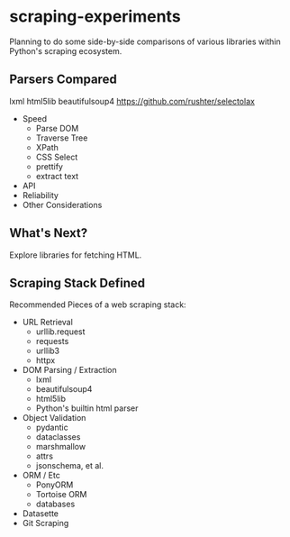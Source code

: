 # scraping-experiments

Planning to do some side-by-side comparisons of various libraries within Python's scraping ecosystem.

## Parsers Compared

lxml
html5lib
beautifulsoup4
https://github.com/rushter/selectolax

- Speed
  - Parse DOM
  - Traverse Tree
  - XPath
  - CSS Select
  - prettify
  - extract text
- API
- Reliability
- Other Considerations

## What's Next?

Explore libraries for fetching HTML.


## Scraping Stack Defined

Recommended Pieces of a web scraping stack:

* URL Retrieval
  * urllib.request
  * requests
  * urllib3
  * httpx
* DOM Parsing / Extraction
  * lxml
  * beautifulsoup4
  * html5lib
  * Python's builtin html parser
* Object Validation
  * pydantic
  * dataclasses
  * marshmallow
  * attrs
  * jsonschema, et al.
* ORM / Etc
  * PonyORM
  * Tortoise ORM
  * databases
* Datasette
* Git Scraping
